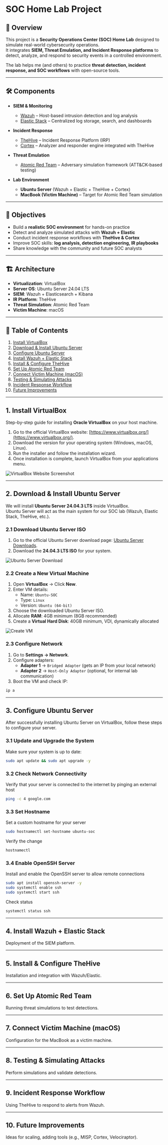 # SOC Home Lab Project

## 📌 Overview
This project is a **Security Operations Center (SOC) Home Lab** designed to simulate real-world cybersecurity operations.  
It integrates **SIEM, Threat Emulation, and Incident Response platforms** to detect, analyze, and respond to security events in a controlled environment.  

The lab helps me (and others) to practice **threat detection, incident response, and SOC workflows** with open-source tools.

---

## 🛠️ Components
- **SIEM & Monitoring**  
  - [Wazuh](https://wazuh.com/) – Host-based intrusion detection and log analysis  
  - [Elastic Stack](https://www.elastic.co/elastic-stack/) – Centralized log storage, search, and dashboards  

- **Incident Response**  
  - [TheHive](https://thehive-project.org/) – Incident Response Platform (IRP)  
  - [Cortex](https://www.cortex-cert.fr/) – Analyzer and responder engine integrated with TheHive  

- **Threat Emulation**  
  - [Atomic Red Team](https://github.com/redcanaryco/atomic-red-team) – Adversary simulation framework (ATT&CK-based testing)  

- **Lab Environment**  
  - **Ubuntu Server** (Wazuh + Elastic + TheHive + Cortex)  
  - **MacBook (Victim Machine)** – Target for Atomic Red Team simulation  

---

## 🎯 Objectives
- Build a **realistic SOC environment** for hands-on practice  
- Detect and analyze simulated attacks with **Wazuh + Elastic**  
- Conduct incident response workflows with **TheHive & Cortex**  
- Improve SOC skills: **log analysis, detection engineering, IR playbooks**  
- Share knowledge with the community and future SOC analysts  

---

## 🏗️ Architecture
- **Virtualization**: VirtualBox
- **Server OS**: Ubuntu Server 24.04 LTS
- **SIEM**: Wazuh + Elasticsearch + Kibana
- **IR Platform**: TheHive
- **Threat Simulation**: Atomic Red Team
- **Victim Machine**: macOS

---

## 📂 Table of Contents
1. [Install VirtualBox](#1-install-virtualbox)
2. [Download & Install Ubuntu Server](#2-download--install-ubuntu-server)
3. [Configure Ubuntu Server](#3-configure-ubuntu-server)
4. [Install Wazuh + Elastic Stack](#4-install-wazuh--elastic-stack)
5. [Install & Configure TheHive](#5-install--configure-thehive)
6. [Set Up Atomic Red Team](#6-set-up-atomic-red-team)
7. [Connect Victim Machine (macOS)](#7-connect-victim-machine-macos)
8. [Testing & Simulating Attacks](#8-testing--simulating-attacks)
9. [Incident Response Workflow](#9-incident-response-workflow)
10. [Future Improvements](#10-future-improvements)

---

## 1. Install VirtualBox
Step-by-step guide for installing **Oracle VirtualBox** on your host machine.

1. Go to the official VirtualBox website: [https://www.virtualbox.org/](https://www.virtualbox.org/).
2. Download the version for your operating system (Windows, macOS, Linux).
3. Run the installer and follow the installation wizard.
4. Once installation is complete, launch VirtualBox from your applications menu.

![VirtualBox Website Screenshot](/images/virtualbox-website.png)


---

## 2. Download & Install Ubuntu Server
We will install **Ubuntu Server 24.04.3 LTS** inside VirtualBox.  
Ubuntu Server will act as the main system for our SOC lab (Wazuh, Elastic Stack, TheHive, etc.).


### 2.1 Download Ubuntu Server ISO
1. Go to the official Ubuntu Server download page: [Ubuntu Server Downloads](https://ubuntu.com/download/server).  
2. Download the **24.04.3 LTS ISO** for your system.

![Ubuntu Server Download](/images/ubuntu-server-website.png)


### 2.2 Create a New Virtual Machine
1. Open **VirtualBox** → Click **New**.  
2. Enter VM details:  
   - Name: `Ubuntu-SOC`  
   - Type: `Linux`  
   - Version: `Ubuntu (64-bit)` 
3. Choose the downloaded Ubuntu Server ISO.   
4. Allocate **RAM**: 4GB minimum (8GB recommended)  
5. Create a **Virtual Hard Disk**: 40GB minimum, VDI, dynamically allocated  


![Create VM](/images/virtualbox-create-vm.png)


### 2.3 Configure Network
1. Go to **Settings → Network**.  
2. Configure adapters:  
   - **Adapter 1** → `Bridged Adapter` (gets an IP from your local network)  
   - **Adapter 2** → `Host-Only Adapter` (optional, for internal lab communication)  
3. Boot the VM and check IP:  
```bash
ip a
```


---

## 3. Configure Ubuntu Server
After successfully installing Ubuntu Server on VirtualBox, follow these steps to configure your server.


### 3.1 Update and Upgrade the System

Make sure your system is up to date:

```bash
sudo apt update && sudo apt upgrade -y
```

### 3.2 Check Network Connectivity

Verify that your server is connected to the internet by pinging an external host

```bash
ping -c 4 google.com
```

### 3.3 Set Hostname

Set a custom hostname for your server


```bash
sudo hostnamectl set-hostname ubuntu-soc
```

Verify the change

```bash
hostnamectl
```

### 3.4 Enable OpenSSH Server

Install and enable the OpenSSH server to allow remote connections

```bash
sudo apt install openssh-server -y
sudo systemctl enable ssh
sudo systemctl start ssh
```

Check status

```bash
systemctl status ssh
```


---

## 4. Install Wazuh + Elastic Stack
Deployment of the SIEM platform.

---

## 5. Install & Configure TheHive
Installation and integration with Wazuh/Elastic.

---

## 6. Set Up Atomic Red Team
Running threat simulations to test detections.

---

## 7. Connect Victim Machine (macOS)
Configuration for the MacBook as a victim machine.

---

## 8. Testing & Simulating Attacks
Perform simulations and validate detections.

---

## 9. Incident Response Workflow
Using TheHive to respond to alerts from Wazuh.

---

## 10. Future Improvements
Ideas for scaling, adding tools (e.g., MISP, Cortex, Velociraptor).
